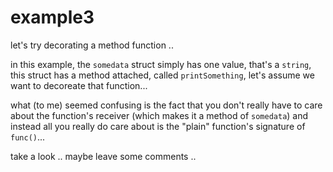 # example3

let's try decorating a method function ..

in this example, the `somedata` struct simply has one value, that's a `string`, this struct has a method attached, called `printSomething`, let's assume we want to 
decoreate that function... 

what (to me) seemed confusing is the fact that you don't really have to care about the function's receiver (which makes it a method of `somedata`) and instead all you
really do care about is the "plain" function's signature of `func()`...

take a look .. maybe leave some comments .. 

